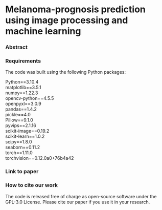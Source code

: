 # Melanoma-prognosis prediction using image processing and machine learning


### Abstract


### Requirements

The code was built using the following Python packages:

Python==3.10.4<br />
matplotlib==3.5.1<br />
numpy==1.22.3<br />
opencv-python==4.5.5<br />
openpyxl==3.0.9<br />
pandas==1.4.2<br />
pickle==4.0<br />
Pillow==9.1.0<br />
pyvips==2.1.16<br />
scikit-image==0.19.2<br />
scikit-learn==1.0.2<br />
scipy==1.8.0<br />
seaborn==0.11.2<br />
torch==1.11.0<br />
torchvision==0.12.0a0+76b4a42<br />

### Link to paper


### How to cite our work
The code is released free of charge as open-source software under the GPL-3.0 License. Please cite our paper if you use it in your research.
```

```
